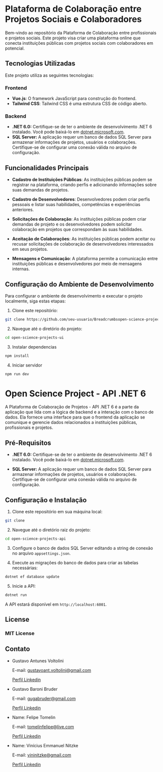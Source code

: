 # Plataforma de Colaboração entre Projetos Sociais e Colaboradores

Bem-vindo ao repositório da Plataforma de Colaboração entre profissionais e projetos sociais. Este projeto visa criar uma plataforma online que conecta instituições públicas com projetos sociais com colaboradores em potencial.

## Tecnologias Utilizadas

Este projeto utiliza as seguintes tecnologias:

### Frontend
- **Vue.js**: O framework JavaScript para construção do frontend.
- **Tailwind CSS**: Tailwind CSS é uma estrutura CSS de código aberto.

### Backend
  - **.NET 6.0:** Certifique-se de ter o ambiente de desenvolvimento .NET 6 instalado. Você pode baixá-lo em [dotnet.microsoft.com](https://dotnet.microsoft.com/download/dotnet/6.0).
 - **SQL Server:** A aplicação requer um banco de dados SQL Server para armazenar informações de projetos, usuários e colaborações. Certifique-se de configurar uma conexão válida no arquivo de configuração.

## Funcionalidades Principais

- **Cadastro de Instituições Públicas**: As instituições públicas podem se registrar na plataforma, criando perfis e adicionando informações sobre suas demandas de projetos.

- **Cadastro de Desenvolvedores**: Desenvolvedores podem criar perfis pessoais e listar suas habilidades, competências e experiências anteriores.

- **Solicitações de Colaboração**: As instituições públicas podem criar demandas de projeto e os desenvolvedores podem solicitar colaboração em projetos que correspondam às suas habilidades.

- **Aceitação de Colaborações**: As instituições públicas podem aceitar ou recusar solicitações de colaboração de desenvolvedores interessados em seus projetos.

- **Mensagens e Comunicação**: A plataforma permite a comunicação entre instituições públicas e desenvolvedores por meio de mensagens internas.


## Configuração do Ambiente de Desenvolvimento

Para configurar o ambiente de desenvolvimento e executar o projeto localmente, siga estas etapas:

1. Clone este repositório:

```bash
git clone https://github.com/seu-usuario/Breadcrumbsopen-science-projects-ui.git
```

2. Navegue até o diretório do projeto:
```bash
cd open-science-projects-ui
```

3. Instalar dependencias
```bash
npm install
```

4. Iniciar servidor
```bash
npm run dev
```

# Open Science Project - API .NET 6

A Plataforma de Colaboração de Projetos - API .NET 6 é a parte da aplicação que lida com a lógica de backend e a interação com o banco de dados. 
Ela fornece uma interface para que o frontend da aplicação se comunique e gerencie dados relacionados a instituições públicas, profissionais e projetos.

## Pré-Requisitos

- **.NET 6.0:** Certifique-se de ter o ambiente de desenvolvimento .NET 6 instalado. Você pode baixá-lo em [dotnet.microsoft.com](https://dotnet.microsoft.com/download/dotnet/6.0).

- **SQL Server:** A aplicação requer um banco de dados SQL Server para armazenar informações de projetos, usuários e colaborações. Certifique-se de configurar uma conexão válida no arquivo de configuração.

## Configuração e Instalação

1. Clone este repositório em sua máquina local:

```bash 
git clone 
``` 

2. Navegue até o diretório raiz do projeto:

```bash 
cd open-science-projects-api
``` 

3. Configure o banco de dados SQL Server editando a string de conexão no arquivo `appsettings.json`.

4. Execute as migrações do banco de dados para criar as tabelas necessárias:
```bash 
dotnet ef database update
``` 

5. Inicie a API:
```bash 
dotnet run
``` 

A API estará disponível em `http://localhost:6001`.

## License

### MIT License

## Contato

- Gustavo Antunes Voltolini

  E-mail: gustavoant.voltolini@gmail.com

  [Perfil Linkedin](https://www.linkedin.com/in/gustavo-voltolini/)

- Gustavo Baroni Bruder

  E-mail: gugabruder@gmail.com

  [Perfil Linkedin](https://www.linkedin.com/in/gustavo-baroni-bruder/)

- Name: Felipe Tomelin

  E-mail: tomelinfelipe@live.com

  [Perfil Linkedin](https://www.linkedin.com/in/felipe-tomelin/)

- Name: Vinícius Emmanuel Nitzke  

  E-mail: vininitzke@gmail.com

  [Perfil Linkedin](https://www.linkedin.com/in/vinicius-nitzke/)

